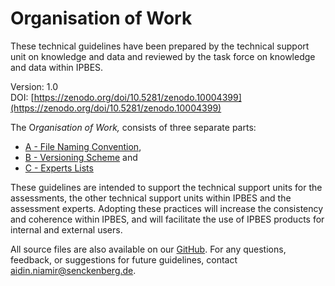 # Organisation of Work

These technical guidelines have been prepared by the technical support unit on knowledge and data and reviewed by the task force on knowledge and data within IPBES.

Version: 1.0\
DOI: [https://zenodo.org/doi/10.5281/zenodo.10004399](https://zenodo.org/doi/10.5281/zenodo.10004399)

The &#x4F;_&#x72;ganisation of Work,_ consists of three separate parts:&#x20;

* [A - File Naming Convention](a-file-naming.md),&#x20;
* [B - Versioning Scheme](b-versioning-scheme.md) and&#x20;
* [C - Experts Lists](c-experts-list.md)&#x20;

These guidelines are intended to support the technical support units for the assessments, the other technical support units within IPBES and the assessment experts. Adopting these practices will increase the consistency and coherence within IPBES, and will facilitate the use of IPBES products for internal and external users.

All source files are also available on our [GitHub](https://github.com/ipbesdata/Technical-Guideline-Series). For any questions, feedback, or suggestions for future guidelines, contact [aidin.niamir@senckenberg.de](mailto:aidin.niamir@senckenberg.de).
